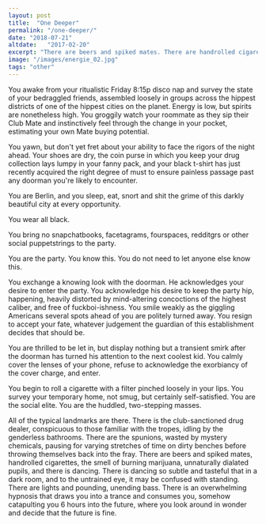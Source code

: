 ```yaml
---
layout: post
title:  "One Deeper"
permalink: "/one-deeper/"
date: "2018-07-21"
altdate:   "2017-02-20"
excerpt: "There are beers and spiked mates. There are handrolled cigarettes and the smell of burning marijuana. There are unnaturally dialated pupils, and there is dancing."
image: "/images/energie_02.jpg"
tags: "other"
---
```


You awake from your ritualistic Friday 8:15p disco nap and survey the state of your bedraggled friends, assembled loosely in groups across the hippest districts of one of the hippest cities on the planet. Energy is low, but spirits are nonetheless high. You groggily watch your roommate as they sip their Club Mate and instinctively feel through the change in your pocket, estimating your own Mate buying potential.

You yawn, but don't yet fret about your ability to face the rigors of the night ahead. Your shoes are dry, the coin purse in which you keep your drug collection lays lumpy in your fanny pack, and your black t-shirt has just recently acquired the right degree of must to ensure painless passage past any doorman you're likely to encounter.

You are Berlin, and you sleep, eat, snort and shit the grime of this darkly beautiful city at every opportunity.

You wear all black.

You bring no snapchatbooks, facetagrams, fourspaces, redditgrs or other social puppetstrings to the party.

You are the party. You know this. You do not need to let anyone else know this.

You exchange a knowing look with the doorman. He acknowledges your desire to enter the party. You acknowledge his desire to keep the party hip, happening, heavily distorted by mind-altering concoctions of the highest caliber, and free of fuckboi-ishness. You smile weakly as the giggling Americans several spots ahead of you are politely turned away. You resign to accept your fate, whatever judgement the guardian of this establishment decides that should be.

You are thrilled to be let in, but display nothing but a transient smirk after the doorman has turned his attention to the next coolest kid. You calmly cover the lenses of your phone, refuse to acknowledge the exorbiancy of the cover charge, and enter.

You begin to roll a cigarette with a filter pinched loosely in your lips. You survey your temporary home, not smug, but certainly self-satisfied. You are the social elite. You are the huddled, two-stepping masses.

All of the typical landmarks are there. There is the club-sanctioned drug dealer, conspicuous to those familiar with the tropes, idling by the genderless bathrooms. There are the spunions, wasted by mystery chemicals, pausing for varying stretches of time on dirty benches before throwing themselves back into the fray. There are beers and spiked mates, handrolled cigarettes, the smell of burning marijuana, unnaturally dialated pupils, and there is dancing. There is dancing so subtle and tasteful that in a dark room, and to the untrained eye, it may be confused with standing. There are lights and pounding, unending bass. There is an overwhelming hypnosis that draws you into a trance and consumes you, somehow catapulting you 6 hours into the future, where you look around in wonder and decide that the future is fine.
